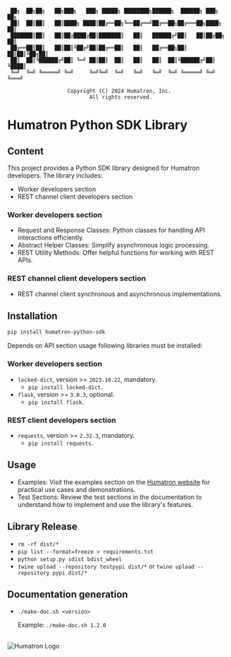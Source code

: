 ```
 ██╗  ██╗██╗   ██╗███╗   ███╗ █████╗ ████████╗██████╗  ██████╗ ███╗   ██╗
 ██║  ██║██║   ██║████╗ ████║██╔══██╗╚══██╔══╝██╔══██╗██╔═══██╗████╗  ██║
 ███████║██║   ██║██╔████╔██║███████║   ██║   ██████╔╝██║   ██║██╔██╗ ██║
 ██╔══██║██║   ██║██║╚██╔╝██║██╔══██║   ██║   ██╔══██╗██║   ██║██║╚██╗██║
 ██║  ██║╚██████╔╝██║ ╚═╝ ██║██║  ██║   ██║   ██║  ██║╚██████╔╝██║ ╚████║
 ╚═╝  ╚═╝ ╚═════╝ ╚═╝     ╚═╝╚═╝  ╚═╝   ╚═╝   ╚═╝  ╚═╝ ╚═════╝ ╚═╝  ╚═══╝

                   Copyright (C) 2024 Humatron, Inc.
                          All rights reserved.
```

# Humatron Python SDK Library

## Content

This project provides a Python SDK library designed for Humatron developers. The library includes:

- Worker developers section
- REST channel client developers section

### Worker developers section

- Request and Response Classes: Python classes for handling API interactions efficiently.
- Abstract Helper Classes: Simplify asynchronous logic processing.
- REST Utility Methods: Offer helpful functions for working with REST APIs.

### REST channel client developers section

- REST channel client synchronous and asynchronous implementations.

## Installation

```bash
pip install humatron-python-sdk
```

Depends on API section usage following libraries must be installed:

### Worker developers section

- `locked-dict`, version >= `2023.10.22`, mandatory.
    - `pip install locked-dict`.
- `flask`, version >= `3.0.3`, optional.
    - `pip install flask`.

### REST client developers section

- `requests`, version >= `2.32.3`, mandatory.
    - `pip install requests`.

## Usage

- Examples: Visit the examples section on the [Humatron website](https://humatron.ai) for practical use cases and
  demonstrations.
- Test Sections: Review the test sections in the documentation to understand how to implement and use the library's
  features.

## Library Release

- `rm -rf dist/*`
- `pip list --format=freeze > requirements.txt`
- `python setup.py sdist bdist_wheel`
- `twine upload --repository testpypi dist/*` or `twine upload --repository pypi dist/*`

## Documentation generation

- `./make-doc.sh <version>`

  Example: `./make-doc.sh 1.2.0`

<br />
<img src="https://humatron.ai/images/logo_64x64.png" alt="Humatron Logo">